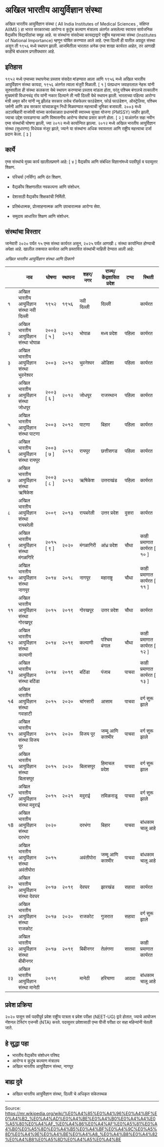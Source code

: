 # अखिल भारतीय आयुर्विज्ञान संस्था

अखिल भारतीय आयुर्विज्ञान संस्था ( All India Institutes of Medical Sciences , संक्षिप्त AIIMS ) हा भारत सरकारच्या आरोग्य व कुटुंब कल्याण मंत्रालय अंतर्गत असलेल्या स्वायत्त सार्वजनिक वैद्यकीय विद्यापीठांचा समूह आहे. या संस्थांना संसदेच्या कायद्याद्वारे राष्ट्रीय महत्त्वाच्या संस्था (Institutes of National Importance) म्हणून घोषित करण्यात आले आहे. एम्स दिल्ली ही यातील अग्रदूत संस्था असून ती १९५६ मध्ये स्थापन झाली. आजमितीला भारतात अनेक एम्स शाखा कार्यरत आहेत, तर आणखी काहींचे बांधकाम प्रगतीपथावर आहे.

## इतिहास

१९५२ मध्ये एम्सच्या स्थापनेचा प्रस्ताव संसदेत मांडण्यात आला आणि १९५६ मध्ये अखिल भारतीय आयुर्विज्ञान संस्था कायदा, १९५६ अंतर्गत त्याला मंजुरी मिळाली. [ १ ] पंतप्रधान जवाहरलाल नेहरू यांनी सुरुवातीला ही संस्था कलकत्ता येथे स्थापन करण्याचा प्रस्ताव मांडला होता, परंतु पश्चिम बंगालचे तत्कालीन मुख्यमंत्री विधानचंद्र रॉय यांनी नकार दिल्याने ती नवी दिल्ली येथे स्थापन झाली. भारताच्या पहिल्या आरोग्य मंत्री अमृत कौर यांनी न्यू झीलंड सरकार तसेच रॉकफेलर फाउंडेशन, फोर्ड फाउंडेशन, ऑस्ट्रेलिया, पश्चिम जर्मनी आणि डच सरकार यांच्याकडून निधी मिळवण्यात महत्त्वाची भूमिका बजावली.
२००३ मध्ये अटलबिहारी वाजपेयी यांच्या कार्यकाळात प्रधानमंत्री स्वास्थ्य सुरक्षा योजना (PMSSY) जाहीर झाली, ज्याचा उद्देश परवडणाऱ्या आणि विश्वसनीय आरोग्य सेवांचा प्रसार करणे होता. [ २ ] याअंतर्गत सहा नवीन एम्स संस्थांची घोषणा झाली, ज्या २०१२ मध्ये कार्यान्वित झाल्या. २०१२ मध्ये अखिल भारतीय आयुर्विज्ञान संस्था (सुधारणा) विधेयक मंजूर झाले, ज्याने या संस्थांना अधिक स्वायत्तता आणि राष्ट्रीय महत्त्वाचा दर्जा प्रदान केला. [ ३ ]

## कार्ये

एम्स संस्थांचे मुख्य कार्य खालीलप्रमाणे आहे: [ ४ ] वैद्यकीय आणि संबंधित विज्ञानांमध्ये पदवीपूर्व व पदव्युत्तर शिक्षण.

- परिचर्या (नर्सिंग) आणि दंत शिक्षण.

- वैद्यकीय शिक्षणातील नवकल्पना आणि संशोधन.

- देशासाठी वैद्यकीय शिक्षकांची निर्मिती.

- प्रतिबंधात्मक, प्रोत्साहनात्मक आणि उपचारात्मक आरोग्य सेवा.

- समुदाय आधारित शिक्षण आणि संशोधन.

## संस्थांचा विस्तार

जानेवारी २०२० पर्यंत १५ एम्स संस्था कार्यरत असून, २०२५ पर्यंत आणखी ८ संस्था कार्यान्वित होण्याची अपेक्षा आहे. खालील तक्त्यात कार्यरत आणि प्रस्तावित संस्थांची माहिती देण्यात आली आहे:

*अखिल भारतीय आयुर्विज्ञान संस्था आणि ठिकाणे*

|  | नाव | घोषणा | स्थापना | शहर/नगर | राज्य/केंद्रशासित प्रदेश | टप्पा | स्थिती |
| --- | --- | --- | --- | --- | --- | --- | --- |
| १ | अखिल भारतीय आयुर्विज्ञान संस्था नवी दिल्ली | १९५२ | १९५६ | नवी दिल्ली | दिल्ली |  | कार्यरत |
| २ | अखिल भारतीय आयुर्विज्ञान संस्था भोपाळ | २००३ [ ५ ] | २०१२ | भोपाळ | मध्य प्रदेश | पहिला | कार्यरत |
| ३ | अखिल भारतीय आयुर्विज्ञान संस्था भुवनेश्वर | २००३ | २०१२ | भुवनेश्वर | ओडिशा | पहिला | कार्यरत |
| ४ | अखिल भारतीय आयुर्विज्ञान संस्था जोधपूर | २००३ [ ६ ] | २०१२ | जोधपूर | राजस्थान | पहिला | कार्यरत |
| ५ | अखिल भारतीय आयुर्विज्ञान संस्था पाटणा | २००३ | २०१२ | पाटणा | बिहार | पहिला | कार्यरत |
| ६ | अखिल भारतीय आयुर्विज्ञान संस्था रायपूर | २००३ [ ७ ] | २०१२ | रायपूर | छत्तीसगड | पहिला | कार्यरत |
| ७ | अखिल भारतीय आयुर्विज्ञान संस्था ऋषिकेश | २००३ [ ८ ] | २०१२ | ऋषिकेश | उत्तराखंड | पहिला | कार्यरत |
| ८ | अखिल भारतीय आयुर्विज्ञान संस्था रायबरेली | २००९ | २०१३ | रायबरेली | उत्तर प्रदेश | दुसरा | कार्यरत |
| ९ | अखिल भारतीय आयुर्विज्ञान संस्था मंगळगिरि | २०१५ [ ९ ] | २०२० | मंगळागिरी | आंध्र प्रदेश | चौथा | काही प्रमाणात कार्यरत [ १० ] |
| १० | अखिल भारतीय आयुर्विज्ञान संस्था नागपूर | २०१४ | २०१८ | नागपूर | महाराष्ट्र | चौथा | काही प्रमाणात कार्यरत [ ११ ] |
| ११ | अखिल भारतीय आयुर्विज्ञान संस्था गोरखपूर | २०१५ | २०१९ | गोरखपूर | उत्तर प्रदेश | चौथा | कार्यरत |
| १२ | अखिल भारतीय आयुर्विज्ञान संस्था कल्याणी | २०१४ | २०१९ | कल्याणी | पश्चिम बंगाल | चौथा | काही प्रमाणात कार्यरत [ १२ ] |
| १३ | अखिल भारतीय आयुर्विज्ञान संस्था बठिंडा | २०१४ | २०१९ | बठिंडा | पंजाब | पाचवा | काही प्रमाणात कार्यरत [ १३ ] |
| १4 | अखिल भारतीय आयुर्विज्ञान संस्था गवाहाटी | २०१५ | २०२० | चांगसारी | आसाम | पाचवा | वर्ग सुरू झाले |
| १५ | अखिल भारतीय आयुर्विज्ञान संस्था विजय पूर | २०१५ | २०२० | विजय पूर | जम्मू आणि काश्मीर | पाचवा | वर्ग सुरू झाले |
| १६ | अखिल भारतीय आयुर्विज्ञान संस्था बिलासपूर | २०१५ | २०२० | बिलासपूर | हिमाचल प्रदेश | पाचवा | वर्ग सुरू झाल |
| १7 | अखिल भारतीय आयुर्विज्ञान संस्था मदुराई | २०१५ | २०२१ | मदुराई | तमिळनाडू | पाचवा | वर्ग सुरू झाले |
| १8 | अखिल भारतीय आयुर्विज्ञान संस्था दरभंगा | २०२० |  | दरभंगा | बिहार | पाचवा | बांधकाम चालू आहे |
| १९ | अखिल भारतीय आयुर्विज्ञान संस्था अवंतीपोरा | २०१५ |  | अवंतीपोरा | जम्मू आणि काश्मीर | पाचवा | बांधकाम चालू आहे |
| २० | अखिल भारतीय आयुर्विज्ञान संस्था देवघर | २०१७ | २०१९ | देवघर | झारखंड | सहावा | कार्यरत |
| २१ | अखिल भारतीय आयुर्विज्ञान संस्था राजकोट | २०१७ | २०२० | राजकोट | गुजरात | सहावा | वर्ग सुरू झाले |
| २२ | अखिल भारतीय आयुर्विज्ञान संस्था बीबीनगर | २०१७ | २०१९ | बिबीनगर | तेलंगणा | सातवा | काही प्रमाणात कार्यरत |
| २३ | अखिल भारतीय आयुर्विज्ञान संस्था मानेठी | २०१९ |  | मानेठी | हरियाणा | आठवा | बांधकाम चालू आहे |

## प्रवेश प्रक्रिया

२०२० पासून सर्व पदवीपूर्व प्रवेश राष्ट्रीय पात्रता व प्रवेश परीक्षा (NEET-UG) द्वारे होतात, ज्याचे आयोजन नॅशनल टेस्टिंग एजन्सी (NTA) करते. पदव्युत्तर प्रवेशासाठी एम्स पीजी परीक्षा दर सहा महिन्यांनी घेतली जाते.

## हे सुद्धा पहा

- भारतीय वैद्यकीय संशोधन परिषद
- आरोग्य व कुटुंब कल्याण मंत्रालय
- अखिल भारतीय आयुर्विज्ञान संस्था, नागपूर

## बाह्य दुवे

- अखिल भारतीय आयुर्विज्ञान संस्था, दिल्ली चे अधिकृत संकेतस्थळ

---
Source: https://mr.wikipedia.org/wiki/%E0%A4%85%E0%A4%96%E0%A4%BF%E0%A4%B2_%E0%A4%AD%E0%A4%BE%E0%A4%B0%E0%A4%A4%E0%A5%80%E0%A4%AF_%E0%A4%86%E0%A4%AF%E0%A5%81%E0%A4%B0%E0%A5%8D%E0%A4%B5%E0%A4%BF%E0%A4%9C%E0%A5%8D%E0%A4%9E%E0%A4%BE%E0%A4%A8_%E0%A4%B8%E0%A4%82%E0%A4%B8%E0%A5%8D%E0%A4%A5%E0%A4%BE
